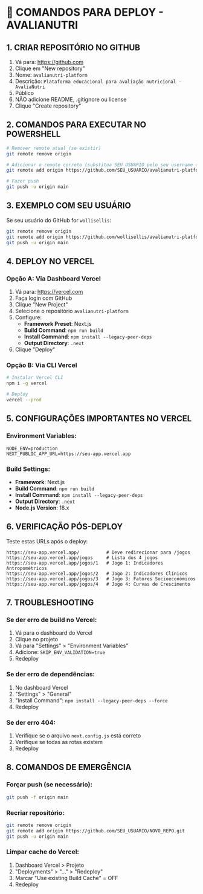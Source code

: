 # 🚀 COMANDOS PARA DEPLOY - AVALIANUTRI

## **1. CRIAR REPOSITÓRIO NO GITHUB**

1. Vá para: https://github.com
2. Clique em "New repository"
3. Nome: `avalianutri-platform`
4. Descrição: `Plataforma educacional para avaliação nutricional - AvaliaNutri`
5. Público
6. NÃO adicione README, .gitignore ou license
7. Clique "Create repository"

## **2. COMANDOS PARA EXECUTAR NO POWERSHELL**

```bash
# Remover remote atual (se existir)
git remote remove origin

# Adicionar o remote correto (substitua SEU_USUARIO pelo seu username do GitHub)
git remote add origin https://github.com/SEU_USUARIO/avalianutri-platform.git

# Fazer push
git push -u origin main
```

## **3. EXEMPLO COM SEU USUÁRIO**

Se seu usuário do GitHub for `wollisellis`:

```bash
git remote remove origin
git remote add origin https://github.com/wollisellis/avalianutri-platform.git
git push -u origin main
```

## **4. DEPLOY NO VERCEL**

### **Opção A: Via Dashboard Vercel**
1. Vá para: https://vercel.com
2. Faça login com GitHub
3. Clique "New Project"
4. Selecione o repositório `avalianutri-platform`
5. Configure:
   - **Framework Preset**: Next.js
   - **Build Command**: `npm run build`
   - **Install Command**: `npm install --legacy-peer-deps`
   - **Output Directory**: `.next`
6. Clique "Deploy"

### **Opção B: Via CLI Vercel**
```bash
# Instalar Vercel CLI
npm i -g vercel

# Deploy
vercel --prod
```

## **5. CONFIGURAÇÕES IMPORTANTES NO VERCEL**

### **Environment Variables:**
```
NODE_ENV=production
NEXT_PUBLIC_APP_URL=https://seu-app.vercel.app
```

### **Build Settings:**
- **Framework**: Next.js
- **Build Command**: `npm run build`
- **Install Command**: `npm install --legacy-peer-deps`
- **Output Directory**: `.next`
- **Node.js Version**: 18.x

## **6. VERIFICAÇÃO PÓS-DEPLOY**

Teste estas URLs após o deploy:
```
https://seu-app.vercel.app/          # Deve redirecionar para /jogos
https://seu-app.vercel.app/jogos     # Lista dos 4 jogos
https://seu-app.vercel.app/jogos/1   # Jogo 1: Indicadores Antropométricos
https://seu-app.vercel.app/jogos/2   # Jogo 2: Indicadores Clínicos
https://seu-app.vercel.app/jogos/3   # Jogo 3: Fatores Socioeconômicos
https://seu-app.vercel.app/jogos/4   # Jogo 4: Curvas de Crescimento
```

## **7. TROUBLESHOOTING**

### **Se der erro de build no Vercel:**
1. Vá para o dashboard do Vercel
2. Clique no projeto
3. Vá para "Settings" > "Environment Variables"
4. Adicione: `SKIP_ENV_VALIDATION=true`
5. Redeploy

### **Se der erro de dependências:**
1. No dashboard Vercel
2. "Settings" > "General"
3. "Install Command": `npm install --legacy-peer-deps --force`
4. Redeploy

### **Se der erro 404:**
1. Verifique se o arquivo `next.config.js` está correto
2. Verifique se todas as rotas existem
3. Redeploy

## **8. COMANDOS DE EMERGÊNCIA**

### **Forçar push (se necessário):**
```bash
git push -f origin main
```

### **Recriar repositório:**
```bash
git remote remove origin
git remote add origin https://github.com/SEU_USUARIO/NOVO_REPO.git
git push -u origin main
```

### **Limpar cache do Vercel:**
1. Dashboard Vercel > Projeto
2. "Deployments" > "..." > "Redeploy"
3. Marcar "Use existing Build Cache" = OFF
4. Redeploy
